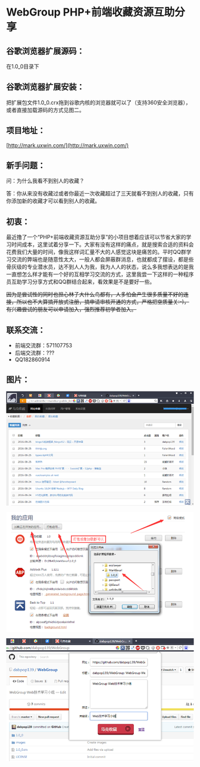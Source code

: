 # WebGroup PHP+前端收藏资源互助分享

## 谷歌浏览器扩展源码：

在1.0_0目录下

## 谷歌浏览器扩展安装：

把扩展包文件1.0_0.crx拖到谷歌内核的浏览器就可以了（支持360安全浏览器），或者直接加载源码的方式见图二。

## 项目地址：

[http://mark.uxwin.com/](http://mark.uxwin.com/)

## 新手问题：
问：为什么我看不到别人的收藏？

答：你从来没有收藏过或者你最近一次收藏超过了三天就看不到别人的收藏，只有你添加新的收藏才可以看到别人的收藏。

## 初衷：

最近撸了一个“PHP+前端收藏资源互助分享”的小项目想着应该可以节省大家的学习时间成本，这里试着分享一下。大家有没有这样的痛点，就是搜索合适的资料会花费我们大量的时间，像我这样词汇量不大的人感觉这块是痛苦的。平时QQ群学习交流的弊端也是随意性太大，一般人都会屏蔽群消息，也就都成了摆设，都是些骨灰级的专业潜水员，达不到人人为我，我为人人的状态，说么多我想表达的是我一直想怎么样才能有一个好的互相学习交流的方式，这里我尝一下这样的一种程序员互助学习分享方式和QQ群结合起来，看效果是不是要好一些。

~~因为是尝试性的同时也担心林子大什么鸟都有，人多怕会产生很多质量不好的连接，所以也不大算搞开放式注册，搞申请审核开通的方式，严格把空质量关:-)，有兴趣尝试的朋友可以申请加入，强烈推荐初学者加入。~~

## 联系交流：
- 前端交流群：571107753
- 后端交流群：???
- QQ182860914

## 图片：
![image](https://raw.githubusercontent.com/dabpop139/WebGroup/e2d6b46c93ac215c26964cbef9cbbc8948171023/images/0146.png)

![image](https://raw.githubusercontent.com/dabpop139/WebGroup/e2d6b46c93ac215c26964cbef9cbbc8948171023/images/1948.png)

![image](https://raw.githubusercontent.com/dabpop139/WebGroup/e2d6b46c93ac215c26964cbef9cbbc8948171023/images/1949.png)
